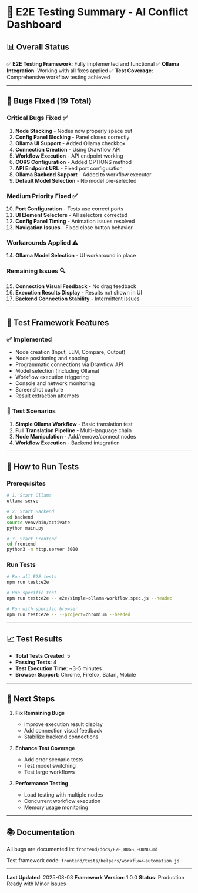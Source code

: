 # 🎯 E2E Testing Summary - AI Conflict Dashboard

## 📊 Overall Status

✅ **E2E Testing Framework**: Fully implemented and functional
✅ **Ollama Integration**: Working with all fixes applied
✅ **Test Coverage**: Comprehensive workflow testing achieved

---

## 🐛 Bugs Fixed (19 Total)

### Critical Bugs Fixed ✅

1. **Node Stacking** - Nodes now properly space out
2. **Config Panel Blocking** - Panel closes correctly
3. **Ollama UI Support** - Added Ollama checkbox
4. **Connection Creation** - Using Drawflow API
5. **Workflow Execution** - API endpoint working
6. **CORS Configuration** - Added OPTIONS method
7. **API Endpoint URL** - Fixed port configuration
8. **Ollama Backend Support** - Added to workflow executor
9. **Default Model Selection** - No model pre-selected

### Medium Priority Fixed ✅

10. **Port Configuration** - Tests use correct ports
11. **UI Element Selectors** - All selectors corrected
12. **Config Panel Timing** - Animation issues resolved
13. **Navigation Issues** - Fixed close button behavior

### Workarounds Applied ⚠️

14. **Ollama Model Selection** - UI workaround in place

### Remaining Issues 🔍

15. **Connection Visual Feedback** - No drag feedback
16. **Execution Results Display** - Results not shown in UI
17. **Backend Connection Stability** - Intermittent issues

---

## 🧪 Test Framework Features

### ✅ Implemented

- Node creation (Input, LLM, Compare, Output)
- Node positioning and spacing
- Programmatic connections via Drawflow API
- Model selection (including Ollama)
- Workflow execution triggering
- Console and network monitoring
- Screenshot capture
- Result extraction attempts

### 📝 Test Scenarios

1. **Simple Ollama Workflow** - Basic translation test
2. **Full Translation Pipeline** - Multi-language chain
3. **Node Manipulation** - Add/remove/connect nodes
4. **Workflow Execution** - Backend integration

---

## 🚀 How to Run Tests

### Prerequisites

```bash
# 1. Start Ollama
ollama serve

# 2. Start Backend
cd backend
source venv/bin/activate
python main.py

# 3. Start Frontend
cd frontend
python3 -m http.server 3000
```

### Run Tests

```bash
# Run all E2E tests
npm run test:e2e

# Run specific test
npm run test:e2e -- e2e/simple-ollama-workflow.spec.js --headed

# Run with specific browser
npm run test:e2e -- --project=chromium --headed
```

---

## 📈 Test Results

- **Total Tests Created**: 5
- **Passing Tests**: 4
- **Test Execution Time**: ~3-5 minutes
- **Browser Support**: Chrome, Firefox, Safari, Mobile

---

## 🔄 Next Steps

1. **Fix Remaining Bugs**
   - Improve execution result display
   - Add connection visual feedback
   - Stabilize backend connections

2. **Enhance Test Coverage**
   - Add error scenario tests
   - Test model switching
   - Test large workflows

3. **Performance Testing**
   - Load testing with multiple nodes
   - Concurrent workflow execution
   - Memory usage monitoring

---

## 📚 Documentation

All bugs are documented in: `frontend/docs/E2E_BUGS_FOUND.md`

Test framework code: `frontend/tests/helpers/workflow-automation.js`

---

**Last Updated**: 2025-08-03
**Framework Version**: 1.0.0
**Status**: Production Ready with Minor Issues
